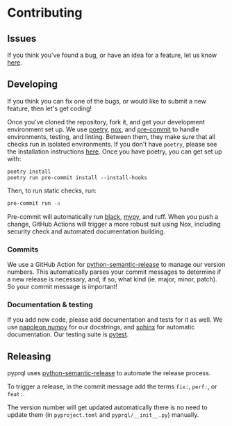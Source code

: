 # Contributing

## Issues

If you think you've found a bug, or have an idea for a feature, let us know
[here][issues].

## Developing

If you think you can fix one of the bugs, or would like to submit a new feature,
then let's get coding!

Once you've cloned the repository, fork it, and get your development environment
set up. We use [poetry][poetry], [nox][nox], and [pre-commit][pre-commit] to
handle environments, testing, and linting. Between them, they make sure that all
checks run in isolated environments. If you don't have `poetry`, please see the
installation instructions [here][poetry_install]. Once you have poetry, you can
get set up with:

```{code-block} shell
poetry install
poetry run pre-commit install --install-hooks
```

Then, to run static checks, run:

```sh
pre-commit run -a
```

Pre-commit will automatically run [black][black], [mypy][mypy],
and ruff. When you push a change, GitHub
Actions will trigger a more robust suit using Nox, including security check and
automated documentation building.

### Commits

We use a GitHub Action for [python-semantic-release][psr] to manage our version
numbers. This automatically parses your commit messages to determine if a new
release is necessary, and, if so, what kind (ie. major, minor, patch). So your
commit message is important!

### Documentation & testing

If you add new code, please add documentation and tests for it as well. We use
[napoleon numpy][docstrings] for our docstrings, and [sphinx][sphinx] for
automatic documentation. Our testing suite is [pytest][pytest].

## Releasing

pyprql uses [python-semantic-release][psr] to automate the release process.

To trigger a release, in the commit message add the terms `fix:`, `perf:`, or
`feat:`.

The version number will get updated automatically there is no need to update
them (in `pyproject.toml` and `pyprql/__init__.py`) manually.

[issues]: https://github.com/prql/pyprql/issues "Issues"
[poetry]: https://python-poetry.org/ "Poetry"
[poetry_install]: https://python-poetry.org/docs/#installation "Poetry Installation Instructions"
[nox]: https://nox.thea.codes/en/stable/ "Nox"
[pre-commit]: https://pre-commit.com/ "Pre-commit"
[black]: https://github.com/psf/black "Black"
[mypy]: https://mypy.readthedocs.io/en/stable/index.html "Mypy"
[psr]: https://github.com/relekang/python-semantic-release "Python Semantic Release"
[docstrings]: https://sphinxcontrib-napoleon.readthedocs.io/en/latest/example_numpy.html "Numpy Napoleon Docstrings"
[sphinx]: https://www.sphinx-doc.org/en/master/index.html "Sphinx"
[pytest]: https://docs.pytest.org/en/7.0.x/ "pytest"
